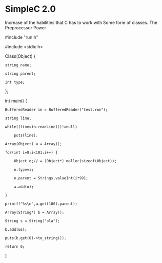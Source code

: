 # SimpleC 2.0
Increase of the habilities that C has to work with Some form of classes. The Preprocessor Power


#include "run.h"

#include <stdio.h>

Class(Object) {

    string name;
    
    string parent;
    
    int type;
    
};

int main() {

    BufferedReader in = BufferedReader("test.run");
    
    string line;
    
    while((line=in.readLine())!=null)
    
        puts(line);
        
    Array(Object) a = Array();
    
    for(int i=0;i<101;i++) {
    
        Object o;// = (Object*) malloc(sizeof(Object));
        
        o.type=i;
        
        o.parent = Strings.valueInt(i*99);
        
        a.add(o);
        
    }
    
    printf("%s\n",a.get(100).parent);
    
	Array(String*) b = Array();
  
	String s = String("ola");
  
    b.add(&s);
    
    puts(b.get(0)->to_string());
    
    return 0;
    
}

